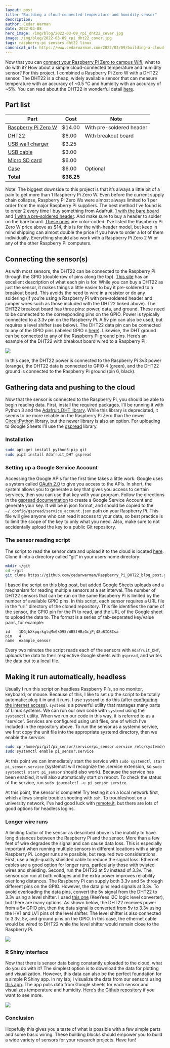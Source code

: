 ```yaml
---
layout: post
title: "Building a cloud-connected temperature and humidity sensor"
description:
author: Cedar Warman
date: 2022-03-08
hero_image: /img/blog/2022-03-09_rpi_dht22_cover.jpg
image: /img/blog/2022-03-09_rpi_dht22_cover.jpg
tags: raspberry-pi sensors dht22 linux
canonical_url: https://www.cedarwarman.com/2022/03/09/building-a-cloud-connected-temp-and-humidity-sensor.html
---
```


Now that you can <a href ="https://www.cedarwarman.com/2020/08/09/connecting-to-campus-wifi.html">connect your Raspberry Pi Zero to campus Wifi</a>, what to do with it? How about a simple cloud-connected temperature and humidity sensor? For this project, I combined a Raspberry Pi Zero W with a DHT22 sensor. The DHT22 is a cheap, widely available sensor that can measure temperature with an accuracy of ~0.5 °C and humidity with an accuracy of ~5%. You can read about the DHT22 in wonderful detail <a href ="https://www.kandrsmith.org/RJS/Misc/Hygrometers/calib_dht22.html">here</a>.

## Part list
<div class="container is-max-desktop has-text-centered">
<table class="table is-hoverable">
<thead>
<tr>
<th>Part</th>
<th>Cost</th>
<th>Note</th>
</tr>
</thead>
<tbody>
	<tr>
		<td><a href ="https://www.adafruit.com/product/3708">Raspberry Pi Zero W</a></td>
		<td>$14.00</td>
		<td>With pre-soldered header</td>
	</tr>
	<tr>
		<td><a href ="https://www.amazon.com/gp/product/B07XBVR532/">DHT22</a></td>
		<td>$6.00</td>
		<td>With breakout board</td>
	</tr>
	<tr>
		<td><a href ="https://www.amazon.com/Charger-X-Universal-Adapter-Samsung/dp/B0794WT57Y/">USB wall charger</a></td>
		<td>$3.25</td>
		<td></td>
	</tr>
	<tr>
		<td><a href ="https://www.amazon.com/10ft3Pack-Charging-Smartphone-Connection-Blackwhite/dp/B06XYH75NQ/">USB cable</a></td>
		<td>$3.00</td>
		<td></td>
	</tr>
	<tr>
		<td><a href ="https://www.amazon.com/PNY-Elite-microSDHC-Memory-3-Pack/dp/B07YXJM282/">Micro SD card</a></td>
		<td>$6.00</td>
		<td></td>
	</tr>
	<tr>
		<td><a href ="https://www.adafruit.com/product/3471">Case</a></td>
		<td>$6.00</td>
		<td>Optional</td>
	</tr>
	<tr>
		<td><strong>Total</strong></td>
		<td><strong>$38.25</strong></td>
		<td></td>
	</tr>
</tbody>
</table>

</div>

Note: The biggest downside to this project is that it’s always a little bit of a pain to get more than 1 Raspberry Pi Zero W. Even before the current supply chain collapse, Raspberry Pi Zero Ws were almost always limited to 1 per order from the major Raspberry Pi suppliers. The best method I’ve found is to order 2 every time I buy something from Adafruit, <a href ="https://www.adafruit.com/product/3400">1 with the bare board</a> and <a href ="https://www.adafruit.com/product/3708">1 with a pre-soldered header</a>. And make sure to buy a header to solder on the bare board. <a href ="https://www.adafruit.com/product/3907">These ones</a> are color-coded. I’ve listed the Raspberry Pi Zero W price above as $14, this is for the with-header model, but keep in mind shipping can almost double the price if you have to order a lot of them individually. Everything should also work with a Raspberry Pi Zero 2 W or any of the other Raspberry Pi computers.

## Connecting the sensor(s)
As with most sensors, the DHT22 can be connected to the Raspberry Pi through the GPIO (double row of pins along the top). <a href ="https://pinout.xyz/">This site</a> has an excellent description of what each pin is for. While you can buy a DHT22 as just the sensor, it makes things a little easier to buy it pre-soldered to a breakout board. This avoids the need to wire in a resistor or do any soldering (if you’re using a Raspberry Pi with pre-soldered header and jumper wires such as those included with the DHT22 linked above). The DHT22 breakout board has three pins: power, data, and ground. These need to be connected to the corresponding pins on the GPIO. Power is typically connected to a 3.3v pin on the Raspberry Pi. A 5v pin can also be used, but requires a level shifter (see below). The DHT22 data pin can be connected to any of the GPIO pins (labeled GPIO n <a href ="https://pinout.xyz/">here</a>). Likewise, the DHT ground can be connected to any of the Raspberry Pi ground pins. Here’s an example of the DHT22 with breakout board wired to a Raspberry Pi:

<div class="container is-max-desktop">
	<div class="columns">
		<div class="column is-4">
			<img src="/img/blog/2022-03-09_DHT22_RPi0.jpg">
		</div>
	</div>
</div>

In this case, the DHT22 power is connected to the Raspberry Pi 3v3 power (orange), the DHT22 data is connected to GPIO 4 (green), and the DHT22 ground is connected to the Raspberry Pi ground (pin 6, black).

## Gathering data and pushing to the cloud
Now that the sensor is connected to the Raspberry Pi, you should be able to begin reading data. First, install the required packages. I’ll be running it with Python 3 and the <a href ="https://github.com/adafruit/Adafruit_Python_DHT">Adafruit_DHT library</a>. While this library is depreciated, it seems to be more reliable on the Raspberry Pi Zero than the newer <a href ="https://github.com/adafruit/Adafruit_CircuitPython_DHT">CircuitPython</a> library, but the newer library is also an option. For uploading to Google Sheets I’ll use the <a href ="https://docs.gspread.org/en/latest/">gspread</a> library.

### Installation
```bash
sudo apt-get install python3-pip git
sudo pip3 install Adafruit_DHT gspread
```

### Setting up a Google Service Account
Accessing the Google APIs for the first time takes a little work. Google uses a system called <a href ="https://developers.google.com/identity/protocols/oauth2">OAuth 2.0</a> to give you access to the APIs. In short, the system allows you to generate a key that gives you access to certain services, then you can use that key with your program. Follow the directions in the <a href ="https://docs.gspread.org/en/latest/oauth2.html">gspread documentation</a> to create a Google Service Account and generate your key. It will be in json format, and should be copied to the `~/.config/gspread/service_account.json` path on your Raspberry Pi. This file will give anyone who can read it access to your data, so best practice is to limit the scope of the key to only what you need. Also, make sure to not accidentally upload the key to a public Git repository.

### The sensor reading script
The script to read the sensor data and upload it to the cloud is located <a href ="https://github.com/cedarwarman/Raspberry_Pi_DHT22_blog_post">here</a>. Clone it into a directory called “git” in your users home directory:

```bash
mkdir ~/git
cd ~/git
git clone https://github.com/cedarwarman/Raspberry_Pi_DHT22_blog_post.git
```

I based the script on <a href ="https://pimylifeup.com/raspberry-pi-humidity-sensor-dht22/">this blog post</a>, but added Google Sheets uploads and a mechanism for reading multiple sensors at a set interval. The number of DHT22 sensors that can be run on the same Raspberry Pi is limited by the number of available GPIO pins. In this script, each sensor requires a URL file in the “url” directory of the cloned repository. This file identifies the name of the sensor, the GPIO pin for the Pi to read, and the URL of the Google sheet to upload the data to. The format is a series of tab-separated key/value pairs, for example:

```
id    1DGjbXkpqrkglqMmGkD95zWBSfHBzGcjPj48pBIQ8Isa
pin   4
name  example_sensor
```

Every two minutes the script reads each of the sensors with `Adafruit_DHT`, uploads the data to their respective Google sheets with `gspread`, and writes the data out to a local file.

## Making it run automatically, headless
Usually I run this script on headless Raspberry Pi’s, so no monitor, keyboard, or mouse. Because of this, I like to set up the script to be totally automatic: plug it in and it runs. I use `systemd` to do this (after <a href ="https://www.cedarwarman.com/2020/08/09/connecting-to-campus-wifi.html">configuring the internet access</a>). `systemd` is a powerful utility that manages many parts of Linux systems. We can run our own code with `systemd` using the `systemctl` utility. When we run our code in this way, it is referred to as a “service”. Services are configured using unit files, one of which I’ve included in the repository above. To run the sensor as a systemd service, we first copy the unit file into the appropriate systemd directory, then we enable the service:

```bash
sudo cp /home/pi/git/pi_sensor/service/pi_sensor.service /etc/systemd/system/
sudo systemctl enable pi_sensor.service
```

At this point we can immediately start the service with `sudo systemctl start pi_sensor.service` (systemctl will recognize the .service extension, so `sudo systemctl start pi_sensor` should also work). Because the service has been enabled, it will also automatically start on reboot. To check the status of the service, run `sudo journalctl -u pi_sensor.service`.

At this point, the sensor is complete! Try testing it on a local network first, which allows simple trouble shooting with `ssh`. To troubleshoot on a university network, I’ve had good luck with <a href ="https://remote.it/">remote.it</a>, but there are lots of good options for headless logins.

### Longer wire runs
A limiting factor of the sensor as described above is the inability to have long distances between the Raspberry Pi and the sensor. More than a few feet of wire degrades the signal and can cause data loss. This is especially important when running multiple sensors in different locations with a single Raspberry Pi. Longer runs are possible, but required two considerations. First, use a high-quality shielded cable to reduce the signal loss. Ethernet cables are a good option for longer runs, particularly those with twisted wires and shielding. Second, run the DHT22 at 5v instead of 3.3v. The sensor can run at both voltages and the extra power improves reliability over long distances. The Raspberry Pi can supply both 3.3v and 5v through different pins on the GPIO. However, the data pins read signals at 3.3v. To avoid overloading the data pins, convert the 5v signal from the DHT22 to 3.3v using a level shifter. I used <a href ="https://www.amazon.com/gp/product/B07LG646VS/">this one</a> (KeeYees I2C logic level converter), but there are many options. As shown below, the DHT22 receives power from a 5v GPIO pin, then the data signal is converted from 5v to 3.3v using the HV1 and LV1 pins of the level shifter. The level shifter is also connected to 3.3v, 5v, and ground pins on the GPIO. In this case, the ethernet cable would be wired to DHT22 while the level shifter would remain close to the Raspberry Pi. 

<div class="container is-max-desktop">
    <div class="columns">
        <div class="column is-4">
            <img src="/img/blog/2022-03-09_DHT22_level_shifter.jpg">
        </div>
    </div>
</div>

### R Shiny interface
Now that there is sensor data being constantly uploaded to the cloud, what do you do with it? The simplest option is to download the data for plotting and visualization. However, this data can also be the perfect foundation for a simple R Shiny app. In my lab, I visualize the data from our sensors using <a href ="https://viz.datascience.arizona.edu/palanivelu-lab-sensors/">this app</a>. The app pulls data from Google sheets for each sensor and visualizes temperature and humidity. <a href ="https://github.com/cedarwarman/shiny_pi_sensors/">Here’s the Github repository</a> if you want to see more.

<div class="container is-max-desktop">
    <div class="columns">
        <div class="column is-4">
            <img src="/img/blog/2022-03-09_shiny_interface.jpg">
        </div>
    </div>
</div>

### Conclusion
Hopefully this gives you a taste of what is possible with a few simple parts and some basic wiring. These building blocks should empower you to build a wide variety of sensors for your research projects. Have fun!

